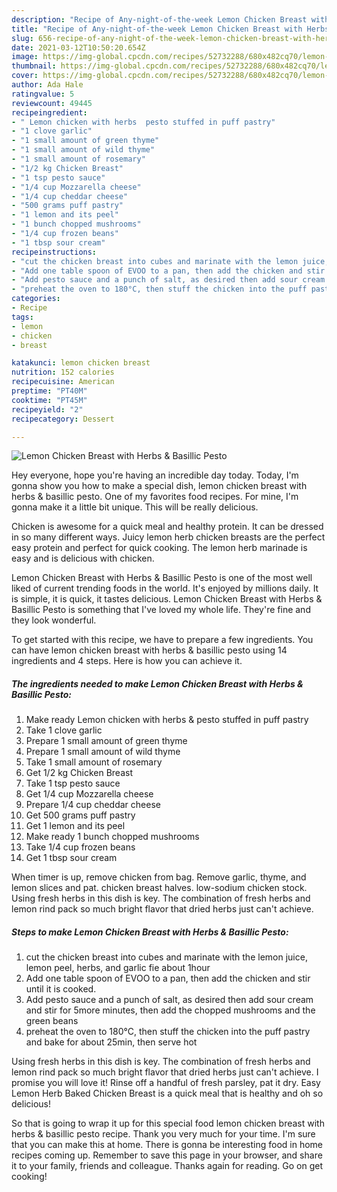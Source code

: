 ```yaml
---
description: "Recipe of Any-night-of-the-week Lemon Chicken Breast with Herbs &amp;amp; Basillic Pesto"
title: "Recipe of Any-night-of-the-week Lemon Chicken Breast with Herbs &amp;amp; Basillic Pesto"
slug: 656-recipe-of-any-night-of-the-week-lemon-chicken-breast-with-herbs-and-amp-basillic-pesto
date: 2021-03-12T10:50:20.654Z
image: https://img-global.cpcdn.com/recipes/52732288/680x482cq70/lemon-chicken-breast-with-herbs-basillic-pesto-recipe-main-photo.jpg
thumbnail: https://img-global.cpcdn.com/recipes/52732288/680x482cq70/lemon-chicken-breast-with-herbs-basillic-pesto-recipe-main-photo.jpg
cover: https://img-global.cpcdn.com/recipes/52732288/680x482cq70/lemon-chicken-breast-with-herbs-basillic-pesto-recipe-main-photo.jpg
author: Ada Hale
ratingvalue: 5
reviewcount: 49445
recipeingredient:
- " Lemon chicken with herbs  pesto stuffed in puff pastry"
- "1 clove garlic"
- "1 small amount of green thyme"
- "1 small amount of wild thyme"
- "1 small amount of rosemary"
- "1/2 kg Chicken Breast"
- "1 tsp pesto sauce"
- "1/4 cup Mozzarella cheese"
- "1/4 cup cheddar cheese"
- "500 grams puff pastry"
- "1 lemon and its peel"
- "1 bunch chopped mushrooms"
- "1/4 cup frozen beans"
- "1 tbsp sour cream"
recipeinstructions:
- "cut the chicken breast into cubes and marinate with the lemon juice, lemon peel, herbs, and garlic fie about 1hour"
- "Add one table spoon of EVOO to a pan, then add the chicken and stir until it is cooked."
- "Add pesto sauce and a punch of salt, as desired then add sour cream and stir for 5more minutes, then add the chopped mushrooms and the green beans"
- "preheat the oven to 180°C, then stuff the chicken into the puff pastry and bake for about 25min, then serve hot"
categories:
- Recipe
tags:
- lemon
- chicken
- breast

katakunci: lemon chicken breast 
nutrition: 152 calories
recipecuisine: American
preptime: "PT40M"
cooktime: "PT45M"
recipeyield: "2"
recipecategory: Dessert

---
```



![Lemon Chicken Breast with Herbs &amp; Basillic Pesto](https://img-global.cpcdn.com/recipes/52732288/680x482cq70/lemon-chicken-breast-with-herbs-basillic-pesto-recipe-main-photo.jpg)

Hey everyone, hope you're having an incredible day today. Today, I'm gonna show you how to make a special dish, lemon chicken breast with herbs &amp; basillic pesto. One of my favorites food recipes. For mine, I'm gonna make it a little bit unique. This will be really delicious.

Chicken is awesome for a quick meal and healthy protein. It can be dressed in so many different ways. Juicy lemon herb chicken breasts are the perfect easy protein and perfect for quick cooking. The lemon herb marinade is easy and is delicious with chicken.

Lemon Chicken Breast with Herbs &amp; Basillic Pesto is one of the most well liked of current trending foods in the world. It's enjoyed by millions daily. It is simple, it is quick, it tastes delicious. Lemon Chicken Breast with Herbs &amp; Basillic Pesto is something that I've loved my whole life. They're fine and they look wonderful.


To get started with this recipe, we have to prepare a few ingredients. You can have lemon chicken breast with herbs &amp; basillic pesto using 14 ingredients and 4 steps. Here is how you can achieve it.

<!--inarticleads1-->

##### The ingredients needed to make Lemon Chicken Breast with Herbs &amp; Basillic Pesto:

1. Make ready  Lemon chicken with herbs &amp; pesto stuffed in puff pastry
1. Take 1 clove garlic
1. Prepare 1 small amount of green thyme
1. Prepare 1 small amount of wild thyme
1. Take 1 small amount of rosemary
1. Get 1/2 kg Chicken Breast
1. Take 1 tsp pesto sauce
1. Get 1/4 cup Mozzarella cheese
1. Prepare 1/4 cup cheddar cheese
1. Get 500 grams puff pastry
1. Get 1 lemon and its peel
1. Make ready 1 bunch chopped mushrooms
1. Take 1/4 cup frozen beans
1. Get 1 tbsp sour cream


When timer is up, remove chicken from bag. Remove garlic, thyme, and lemon slices and pat. chicken breast halves. low-sodium chicken stock. Using fresh herbs in this dish is key. The combination of fresh herbs and lemon rind pack so much bright flavor that dried herbs just can&#39;t achieve. 

<!--inarticleads2-->

##### Steps to make Lemon Chicken Breast with Herbs &amp; Basillic Pesto:

1. cut the chicken breast into cubes and marinate with the lemon juice, lemon peel, herbs, and garlic fie about 1hour
1. Add one table spoon of EVOO to a pan, then add the chicken and stir until it is cooked.
1. Add pesto sauce and a punch of salt, as desired then add sour cream and stir for 5more minutes, then add the chopped mushrooms and the green beans
1. preheat the oven to 180°C, then stuff the chicken into the puff pastry and bake for about 25min, then serve hot


Using fresh herbs in this dish is key. The combination of fresh herbs and lemon rind pack so much bright flavor that dried herbs just can&#39;t achieve. I promise you will love it! Rinse off a handful of fresh parsley, pat it dry. Easy Lemon Herb Baked Chicken Breast is a quick meal that is healthy and oh so delicious! 

So that is going to wrap it up for this special food lemon chicken breast with herbs &amp; basillic pesto recipe. Thank you very much for your time. I'm sure that you can make this at home. There is gonna be interesting food in home recipes coming up. Remember to save this page in your browser, and share it to your family, friends and colleague. Thanks again for reading. Go on get cooking!
